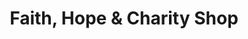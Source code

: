 ---
title: "Faith, Hope & Charity Shop"
url: /kinghorn/faith-hope-und-charity-shop/
shop: Gebrauchtwaren
---